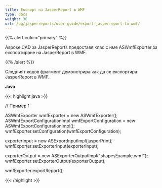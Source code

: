 ```yaml
---
title: Експорт на JasperReport в WMF
type: docs
weight: 30
url: /bg/jasperreports/user-guide/export-jasperreport-to-wmf/
---
```


{{% alert color="primary" %}}

Aspose.CAD за JasperReports предоставя клас с име ASWmfExporter за експортиране на JasperReport в WMF.

{{% /alert %}}

Следният кодов фрагмент демонстрира как да се експортира JasperReport в WMF.

**Java**

{{< highlight java >}}

// Пример 1

ASWmfExporter wmfExporter = new ASWmfExporter();
ASWmfExportConfigurationImpl wmfExportConfiguration = new ASWmfExportConfigurationImpl();
wmfExporter.setConfiguration(wmfExportConfiguration);

exporterInput = new ASExportInputImpl(jasperPrint);
wmfExporter.setExporterInput(exporterInput);

exporterOutput = new ASExporterOutputImpl("shapesExample.wmf");
wmfExporter.setExporterOutput(exporterOutput);

wmfExporter.exportReport();

{{< /highlight >}}
